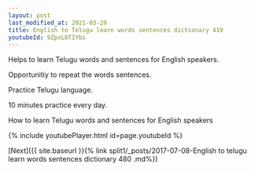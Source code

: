 ```yaml
---
layout: post
last_modified_at: 2021-03-29
title: English to Telugu learn words sentences dictionary 419 
youtubeId: 9ZpxL0TIYbs
---
```

 
 
Helps to learn Telugu words and sentences for English speakers.

Opportunitiy to repeat the words sentences. 

Practice Telugu language. 
 
10 minutes practice every day. 
 
How to learn Telugu words and sentences for English speakers 
 
{% include youtubePlayer.html id=page.youtubeId %}
 
 
[Next]({{ site.baseurl }}{% link  split1/_posts/2017-07-08-English to telugu learn words sentences dictionary 480 .md%})
 
